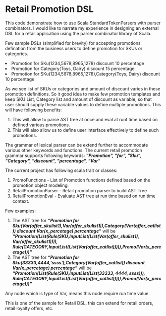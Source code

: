 <h1>Retail Promotion DSL</h1>

This code demonstrate how to use Scala StandardTokenParsers with parser combinators. I would like to narrate my experience in designing an external DSL for a retail application using the parser combinator library of Scala.

Few sample DSLs (simplified for brevity) for accepting promotions defination from the business users to define promotion for SKUs or categories. 

<li>Promotion for SKu(1234,5678,8965,1278) discount 10 percentage</li>
<li>Promotion for Category(Toys, Dairy) discount 15 percentage</li> 
<li>Promotion for SKu(1234,5678,8965,1278),Category(Toys, Dairy) discount 10 percentage</li> 

As we see list of SKUs or categories and amount of discount varies in these promotion definitions. So it good idea to make few promotion templates and keep SKU List, Category list and amount of discount as variable, so that user should supply these variable values to define multiple promotions. This will have following benefits:

1. This will allow to parse AST tree at once and eval at runt time based on defined various promotions. 
2. This will also allow us to define user interface effectively to define such promotions. 

The grammar of lexical parser can be extend further to accommodate various other keywords and functions. The current retail promotion grammar supports following keywords: <b><I>"Promotion", "for", "Sku", "Category", "discount", "percentage", "Var" </I></b>

The current project has following scala trait or classes:

1. PromoFunctions - List of Promotion functions defined based on the promotion object modeling.
2. RetailPromotionParser - Retail promotion parser to build AST Tree
3. RetailPromotionEval - Evaluate AST tree at run time based on run time context.

Few examples:

1. The AST tree for <b><I>“Promotion for Sku(Var(offer_skulist1),Var(offer_skulist1)),Category(Var(offer_catlist)) discount Var(x_percetage) percentage”</I></b> will be <b><I>“Promotion(List(Rule(SKU,InputList(List(Var(offer_skulist1), Var(offer_skulist1)))), Rule(CATEGORY,InputList(List(Var(offer_catlist))))),Promo(Var(x_percetage)))”</I></b>
2. The AST tree for <b><I>“Promotion for Sku(33333,4444,'ssss'),Category(Var(offer_catlist)) discount Var(x_percetage) percentage”</I></b> will be <b><I>“Promotion(List(Rule(SKU,InputList(List(33333, 4444, ssss))), Rule(CATEGORY,InputList(List(Var(offer_catlist))))),Promo(Var(x_percetage)))”</I></b>

Any node which is type of Var, means this node require run time value.

This is one of the sample for Retail DSL, this can extend for retail orders, retail loyalty offers, etc.
